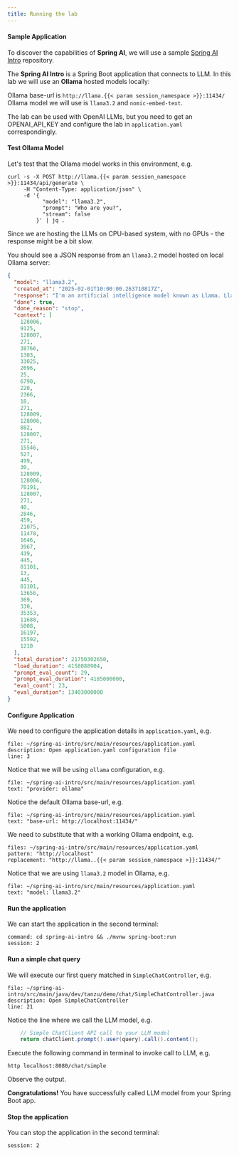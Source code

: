 ```yaml
---
title: Running the lab
---
```


#### Sample Application

To discover the capabilities of **Spring AI**, we will use a sample
[Spring AI Intro](https://github.com/nevenc/spring-ai-intro) repository.

The **Spring AI Intro** is a Spring Boot application that connects to LLM.
In this lab we will use an **Ollama** hosted models locally:

Ollama base-url is `http://llama.{{< param session_namespace >}}:11434/`
Ollama model we will use is `llama3.2` and `nomic-embed-text`.

The lab can be used with OpenAI LLMs, but you need to get an OPENAI_API_KEY
and configure the lab in `application.yaml` correspondingly.

#### Test Ollama Model

Let's test that the Ollama model works in this environment, e.g.

```execute
curl -s -X POST http://llama.{{< param session_namespace >}}:11434/api/generate \
     -H "Content-Type: application/json" \
     -d '{
           "model": "llama3.2",
           "prompt": "Who are you?",
           "stream": false
         }' | jq .
```

Since we are hosting the LLMs on CPU-based system, with no GPUs - the response might
be a bit slow.

You should see a JSON response from an `llama3.2` model hosted on local Ollama server:

```json
{
  "model": "llama3.2",
  "created_at": "2025-02-01T10:00:00.263710817Z",
  "response": "I'm an artificial intelligence model known as Llama. Llama stands for \"Large Language Model Meta AI.\"",
  "done": true,
  "done_reason": "stop",
  "context": [
    128006,
    9125,
    128007,
    271,
    38766,
    1303,
    33025,
    2696,
    25,
    6790,
    220,
    2366,
    18,
    271,
    128009,
    128006,
    882,
    128007,
    271,
    15546,
    527,
    499,
    30,
    128009,
    128006,
    78191,
    128007,
    271,
    40,
    2846,
    459,
    21075,
    11478,
    1646,
    3967,
    439,
    445,
    81101,
    13,
    445,
    81101,
    13656,
    369,
    330,
    35353,
    11688,
    5008,
    16197,
    15592,
    1210
  ],
  "total_duration": 21750302650,
  "load_duration": 4158088904,
  "prompt_eval_count": 29,
  "prompt_eval_duration": 4185000000,
  "eval_count": 23,
  "eval_duration": 13403000000
}
```

#### Configure Application

We need to configure the application details in `application.yaml`, e.g.

```editor:open-file
file: ~/spring-ai-intro/src/main/resources/application.yaml
description: Open application.yaml configuration file
line: 3
```

Notice that we will be using `ollama` configuration, e.g.

```editor:select-matching-text
file: ~/spring-ai-intro/src/main/resources/application.yaml
text: "provider: ollama"
```

Notice the default Ollama base-url, e.g. 

```editor:select-matching-text
file: ~/spring-ai-intro/src/main/resources/application.yaml
text: "base-url: http://localhost:11434/"
```

We need to substitute that with a working Ollama endpoint, e.g.

```editor:replace-text-in-files
files: ~/spring-ai-intro/src/main/resources/application.yaml
pattern: "http://localhost"
replacement: "http://llama..{{< param session_namespace >}}:11434/"
```

Notice that we are using `llama3.2` model in Ollama, e.g.

```editor:select-matching-text
file: ~/spring-ai-intro/src/main/resources/application.yaml
text: "model: llama3.2"
```

#### Run the application

We can start the application in the second terminal:

```terminal:execute
command: cd spring-ai-intro && ./mvnw spring-boot:run
session: 2
```

#### Run a simple chat query

We will execute our first query matched in `SimpleChatController`, e.g.

```editor:open-file
file: ~/spring-ai-intro/src/main/java/dev/tanzu/demo/chat/SimpleChatController.java
description: Open SimpleChatController
line: 21
```

Notice the line where we call the LLM model, e.g.

```Java
    // Simple ChatClient API call to your LLM model
    return chatClient.prompt().user(query).call().content();
```

Execute the following command in terminal to invoke call to LLM, e.g.
```execute
http localhost:8080/chat/simple
```

Observe the output.

**Congratulations!** You have successfully called LLM model from your Spring Boot app.

#### Stop the application

You can stop the application in the second terminal:

```terminal:interrupt
session: 2
```
